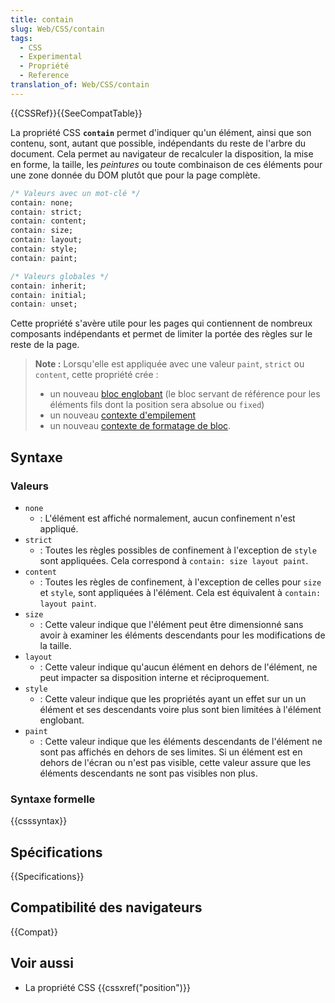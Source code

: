 ```yaml
---
title: contain
slug: Web/CSS/contain
tags:
  - CSS
  - Experimental
  - Propriété
  - Reference
translation_of: Web/CSS/contain
---
```


{{CSSRef}}{{SeeCompatTable}}

La propriété CSS **`contain`** permet d'indiquer qu'un élément, ainsi que son contenu, sont, autant que possible, indépendants du reste de l'arbre du document. Cela permet au navigateur de recalculer la disposition, la mise en forme, la taille, les _peintures_ ou toute combinaison de ces éléments pour une zone donnée du DOM plutôt que pour la page complète.

```css
/* Valeurs avec un mot-clé */
contain: none;
contain: strict;
contain: content;
contain: size;
contain: layout;
contain: style;
contain: paint;

/* Valeurs globales */
contain: inherit;
contain: initial;
contain: unset;
```

Cette propriété s'avère utile pour les pages qui contiennent de nombreux composants indépendants et permet de limiter la portée des règles sur le reste de la page.

> **Note :** Lorsqu'elle est appliquée avec une valeur `paint`, `strict` ou `content`, cette propriété crée :
>
> - un nouveau [bloc englobant](/fr/docs/Web/CSS/A_Propos_Du_Bloc_Conteneur) (le bloc servant de référence pour les éléments fils dont la position sera absolue ou `fixed`)
> - un nouveau [contexte d'empilement](/fr/docs/Web/CSS/Comprendre_z-index/Empilement_de_couches)
> - un nouveau [contexte de formatage de bloc](/fr/docs/Web/CSS/Block_formatting_context).

## Syntaxe

### Valeurs

- `none`
  - : L'élément est affiché normalement, aucun confinement n'est appliqué.
- `strict`
  - : Toutes les règles possibles de confinement à l'exception de `style` sont appliquées. Cela correspond à `contain: size layout paint`.
- `content`
  - : Toutes les règles de confinement, à l'exception de celles pour `size` et `style`, sont appliquées à l'élément. Cela est équivalent à `contain: layout paint`.
- `size`
  - : Cette valeur indique que l'élément peut être dimensionné sans avoir à examiner les éléments descendants pour les modifications de la taille.
- `layout`
  - : Cette valeur indique qu'aucun élément en dehors de l'élément, ne peut impacter sa disposition interne et réciproquement.
- `style`
  - : Cette valeur indique que les propriétés ayant un effet sur un un élément et ses descendants voire plus sont bien limitées à l'élément englobant.
- `paint`
  - : Cette valeur indique que les éléments descendants de l'élément ne sont pas affichés en dehors de ses limites. Si un élément est en dehors de l'écran ou n'est pas visible, cette valeur assure que les éléments descendants ne sont pas visibles non plus.

### Syntaxe formelle

{{csssyntax}}

## Spécifications

{{Specifications}}

## Compatibilité des navigateurs

{{Compat}}

## Voir aussi

- La propriété CSS {{cssxref("position")}}

